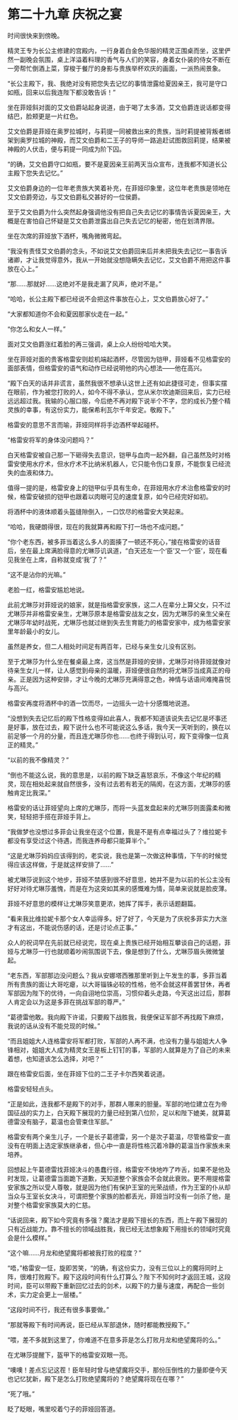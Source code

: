 # 第二十九章 庆祝之宴

时间很快来到傍晚。

精灵王专为长公主修建的宫殿内，一行身着白金色华服的精灵正围桌而坐，这里俨然一副晚会氛围，桌上洋溢着料理的香气与人们的笑容，身着女仆装的侍女不断在一旁帮忙倒酒上菜，穿梭于餐厅的身影与贵族举杯欢庆的画面，一派热闹景象。

“长公主殿下，我、我绝对没有把您失去记忆的事情泄露给夏因亲王，我可是守口如瓶，回来以后我连陛下都没敢告诉！”

坐在菲娅斜对面的艾文伯爵站起身说道，由于喝了太多酒，艾文伯爵连说话都变得结巴，脸颊更是一片红色。

艾文伯爵是菲娅在奥罗拉城时，与莉提一同被救出来的贵族，当时莉提被背叛者绑架到奥罗拉城的神殿，而艾文伯爵和二王子的导师一路追赶试图救回莉提，结果被神殿的人伏击，便与莉提一同成为阶下囚。

“的确，艾文伯爵守口如瓶，要不是夏因亲王前两天当众宣布，连我都不知道长公主殿下您失去记忆。”

艾文伯爵身边的一位年老贵族大笑着补充，在菲娅印象里，这位年老贵族是领地在艾文伯爵旁边，与艾文伯爵私交甚好的一位侯爵。

至于艾文伯爵为什么突然起身强调他没有把自己失去记忆的事情告诉夏因亲王，大概是在害怕自己怀疑是艾文伯爵泄露出自己失去记忆的秘密，他在划清界限。

坐在次席的菲娅放下酒杯，嘴角微微弯起。

“我没有责怪艾文伯爵的念头，不如说艾文伯爵回来后并未把我失去记忆一事告诉诸卿，才让我觉得意外，我从一开始就没想隐瞒失去记忆，艾文伯爵不用把这件事放在心上。”

“那……那就好……这绝对不是我走漏了风声，绝对不是。”

“哈哈，长公主殿下都已经说不会把这件事放在心上，艾文伯爵放心好了。”

“大家都知道你不会和夏因那家伙走在一起。”

“你怎么和女人一样。”

面对艾文伯爵涨红着脸的再三强调，桌上众人纷纷哈哈大笑。

坐在菲娅对面的贵客格雷安则趁机端起酒杯，尽管因为铠甲，菲娅看不见格雷安的面部表情，但格雷安的语气和动作已经说明他的内心想法——他在高兴。

“殿下白天的话并非谎言，虽然我很不想承认这世上还有如此捷径可走，但事实摆在眼前，作为被您打败的人，如今不得不承认，您从米尔坎迪斯回来后，实力已经远远超过我。我输的心服口服，今后绝不再对殿下说半个不字，您的成长乃整个精灵族的幸事，有这份实力，能保希利瓦尔千年安定。敬殿下。”

格雷安的意思不言而喻，菲娅同样将手边酒杯举起碰杯。

“格雷安将军的身体没问题吗？”

白天格雷安被自己那一下砸得失去意识，铠甲与血肉一起外翻，自己虽然及时对格雷安使用水疗术，但水疗术不比纳米机器人，它只能令伤口复原，不能恢复已经流失的血液和体力。

值得一提的是，格雷安身上的铠甲似乎具有生命，在菲娅用水疗术治愈格雷安的时候，格雷安破损的铠甲也跟着以肉眼可见的速度复原，如今已经完好如初。

将酒杯中的液体顺着头盔缝隙倒入，一口饮尽的格雷安大笑起来。

“哈哈，我硬朗得很，现在的我就算再和殿下打一场也不成问题。”

“你个老东西，被多菲当着这么多人的面揍了一顿还不死心，”接在格雷安的话音后，坐在最上席满脸得意的尤琳莎讥讽道，“白天还左一个‘臣’又一个‘臣’，现在看见我坐在上席，自称就变成‘我’了？”

“这不是沾你的光嘛。”

老脸一红，格雷安尴尬地说。

此前尤琳莎对菲娅说的娘家，就是指格雷安家族，这二人在辈分上算父女，只不过尤琳莎并非格雷安亲生，尤琳莎原本是格雷安战友之女，因为尤琳莎的亲生父亲在尤琳莎年幼时战死，尤琳莎也就过继到失去生育能力的格雷安家中，成为格雷安家里年龄最小的女儿。

虽然是养女，但二人相处时间足有两百年，已经与亲生女儿没有区别。

至于尤琳莎为什么坐在餐桌最上席，这当然是菲娅的安排，尤琳莎对待菲娅就像对待亲生女儿一样，让人感觉到母亲的温暖，菲娅便很自然的将尤琳莎当成真正的母亲。正是因为这种安排，才让今晚的尤琳莎充满得意之色，神情与话语间难掩喜悦与高兴。

格雷安再度将酒杯中的酒一饮而尽，一边摇头一边十分感慨地说道。

“没想到失去记忆后的殿下性格变得如此喜人，我都不知道该说失去记忆是坏事还是好事，放在过去，殿下说什么也不可能说这么多话，我今天一天听到的，换在以前足够一个月的分量，而且连尤琳莎你也……也终于得到认可，殿下变得像一位真正的精灵。”

“以前的我不像精灵？”

“倒也不能这么说，我的意思是，以前的殿下缺乏喜怒哀乐，不像这个年纪的精灵，现在相处起来就自然很多，没有过去若有若无的隔阂，在这方面，尤琳莎的感触肯定比我深。”

格雷安的话让菲娅望向上席的尤琳莎，而将一头蓝发盘起来的尤琳莎则面露柔和微笑，轻轻把手搭在菲娅手背上。

“我做梦也没想过多菲会让我坐在这个位置，我是不是有点幸福过头了？维拉妮卡都没有享受过这个待遇，而我连养母都只能算半个。”

“这是尤琳莎妈妈应该得到的，老实说，我也是第一次做这种事情，下午的时候觉得应该这样做，于是就这样安排了……”

被尤琳莎说到这个地步，菲娅不禁感到很不好意思，她并不是为以前的长公主没有好好对待尤琳莎羞愧，而是在为这突如其来的感慨难为情，简单来说就是脸皮薄。

菲娅不好意思的模样让尤琳莎笑意更浓，她挥了挥手，表示话题翻篇。

“看来我比维拉妮卡那个女人幸运得多。好了好了，今天是为了庆祝多菲实力大涨才有这出，不能说伤感的话，还是讨论点正事。”

众人的祝词早在先前就已经说完，现在桌上贵族已经开始相互攀谈自己的话题，菲娅与尤琳莎一行也就顺着吵闹氛围说下去，像是想到了什么，尤琳莎眉头微微皱起。

“老东西，军部那边没问题么？我从安娜塔西雅那里听到上午发生的事，多菲当着所有贵族的面让大哥吃瘪，以大哥锱铢必较的性格，他不会就这样善罢甘休，再者军部因为陛下的优待，一向自诩地位崇高，习惯仰着头走路，今天这出过后，那群人肯定会以为这是多菲在挑战军部的尊严。”

“葛德雷他敢。我向殿下许诺，只要殿下战胜我，我便保证军部不再找殿下麻烦，我说的话从没有不能兑现的时候。”

“而且姐姐大人连格雷安将军都打败，军部的人再不满，也没有力量与姐姐大人争锋相对，姐姐大人成为精灵女王是板上钉钉的事，军部的人就算是为了自己的未来着想，也知道该怎么选择，对吧？”

跟在格雷安后面，坐在菲娅下位的二王子卡尔西笑着说道。

格雷安轻轻点头。

“正是如此，连我都不是殿下的对手，那群人哪来的胆量。军部的地位建立在为帝国征战的实力上，白天殿下展现的力量已经到第八位阶，足以和陛下媲美，就算葛德雷没有脑子，葛温也会管束住军部。”

格雷安有两个亲生儿子，一个是长子葛德雷，另一个是次子葛温，尽管格雷安一直没有在明面上选定家族继承者，但心中一直是将性格沉着冷静的葛温当作家族未来培养。

回想起上午葛德雷找菲娅决斗的愚蠢行径，格雷安不快地咋了咋舌，如果不是他及时发现，让葛德雷当面跪下道歉，天知道整个家族会不会就此衰败。更不用提格雷安家族之所以受人尊敬，就是因为他们有保护王室的光荣战绩，作为王室的仆从却当众与王室长女决斗，可谓把整个家族的脸都丢光，菲娅当时没有一剑杀了他，是对整个格雷安家族莫大的仁慈。

“话说回来，殿下如今究竟有多强？魔法才是殿下擅长的东西，而上午殿下展现的只有近战能力。靠不擅长的领域战胜我，我已经无法想象殿下用擅长的领域时究竟会是什么模样。”

“这个嘛……月龙和绝望魔将都被我打败的程度？”

“唔，”格雷安一怔，旋即苦笑，“的确，有这份实力，没有三位以上的魔将同时上阵，很难打败殿下。殿下这段时间有什么打算么？陛下不知何时才返回王城，这段时间，臣可以带殿下重新回忆过去的剑术，以殿下的力量与速度，再配合一些剑术，实力定会更上一层楼。”

“这段时间不行，我还有很多事要做。”

“那就等殿下有时间再说，臣已经从军部退休，随时都能教授殿下。”

“喂，差不多就到这里了，你难道不在意多菲是怎么打败月龙和绝望魔将的么。”

在尤琳莎提醒下，盔甲下的格雷安双眼一亮。

“噢噢！差点忘记这茬！臣年轻时曾与绝望魔将交手，那份压倒性的力量即便今天也记忆犹新，殿下是怎么打败绝望魔将的？绝望魔将现在在哪？”

“死了哦。”

眨了眨眼，嘴里咬着勺子的菲娅回答道。
